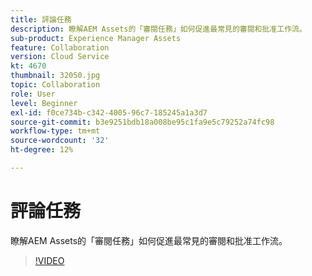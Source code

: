 ```yaml
---
title: 評論任務
description: 瞭解AEM Assets的「審閱任務」如何促進最常見的審閱和批准工作流。
sub-product: Experience Manager Assets
feature: Collaboration
version: Cloud Service
kt: 4670
thumbnail: 32050.jpg
topic: Collaboration
role: User
level: Beginner
exl-id: f0ce734b-c342-4005-96c7-185245a1a3d7
source-git-commit: b3e9251bdb18a008be95c1fa9e5c79252a74fc98
workflow-type: tm+mt
source-wordcount: '32'
ht-degree: 12%

---
```


# 評論任務

瞭解AEM Assets的「審閱任務」如何促進最常見的審閱和批准工作流。

>[!VIDEO](https://video.tv.adobe.com/v/32050?quality=12&learn=on)
